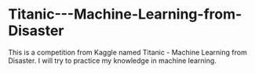 # Titanic---Machine-Learning-from-Disaster
This is a competition from Kaggle named Titanic - Machine Learning from Disaster. I will try to practice my knowledge in machine learning.
